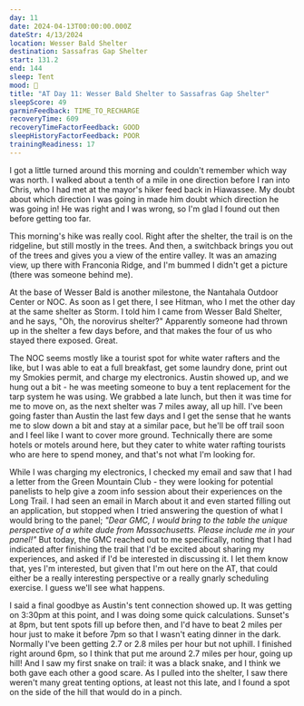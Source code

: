 ```yaml
---
day: 11
date: 2024-04-13T00:00:00.000Z
dateStr: 4/13/2024
location: Wesser Bald Shelter
destination: Sassafras Gap Shelter
start: 131.2
end: 144
sleep: Tent
mood: 🙂
title: "AT Day 11: Wesser Bald Shelter to Sassafras Gap Shelter"
sleepScore: 49
garminFeedback: TIME_TO_RECHARGE
recoveryTime: 609
recoveryTimeFactorFeedback: GOOD
sleepHistoryFactorFeedback: POOR
trainingReadiness: 17
---
```

I got a little turned around this morning and couldn't remember which way was north. I walked about a tenth of a mile in one direction before I ran into Chris, who I had met at the mayor's hiker feed back in Hiawassee. My doubt about which direction I was going in made him doubt which direction he was going in! He was right and I was wrong, so I'm glad I found out then before getting too far.

This morning's hike was really cool. Right after the shelter, the trail is on the ridgeline, but still mostly in the trees. And then, a switchback brings you out of the trees and gives you a view of the entire valley. It was an amazing view, up there with Franconia Ridge, and I'm bummed I didn't get a picture (there was someone behind me).

At the base of Wesser Bald is another milestone, the Nantahala Outdoor Center or NOC. As soon as I get there, I see Hitman, who I met the other day at the same shelter as Storm. I told him I came from Wesser Bald Shelter, and he says, "Oh, the norovirus shelter?" Apparently someone had thrown up in the shelter a few days before, and that makes the four of us who stayed there exposed. Great.

The NOC seems mostly like a tourist spot for white water rafters and the like, but I was able to eat a full breakfast, get some laundry done, print out my Smokies permit, and charge my electronics. Austin showed up, and we hung out a bit - he was meeting someone to buy a tent replacement for the tarp system he was using. We grabbed a late lunch, but then it was time for me to move on, as the next shelter was 7 miles away, all up hill. I've been going faster than Austin the last few days and I get the sense that he wants me to slow down a bit and stay at a similar pace, but he'll be off trail soon and I feel like I want to cover more ground. Technically there are some hotels or motels around here, but they cater to white water rafting tourists who are here to spend money, and that's not what I'm looking for.

While I was charging my electronics, I checked my email and saw that I had a letter from the Green Mountain Club - they were looking for potential panelists to help give a zoom info session about their experiences on the Long Trail. I had seen an email in March about it and even started filling out an application, but stopped when I tried answering the question of what I would bring to the panel; *"Dear GMC, I would bring to the table the unique perspective of a white dude from Massachusetts. Please include me in your panel!"* But today, the GMC reached out to me specifically, noting that I had indicated after finishing the trail that I'd be excited about sharing my experiences, and asked if I'd be interested in discussing it. I let them know that, yes I'm interested, but given that I'm out here on the AT, that could either be a really interesting perspective or a really gnarly scheduling exercise. I guess we'll see what happens.

I said a final goodbye as Austin's tent connection showed up. It was getting on 3:30pm at this point, and I was doing some quick calculations. Sunset's at 8pm, but tent spots fill up before then, and I'd have to beat 2 miles per hour just to make it before 7pm so that I wasn't eating dinner in the dark. Normally I've been getting 2.7 or 2.8 miles per hour but not uphill. I finished right around 6pm, so I think that put me around 2.7 miles per hour, going up hill! And I saw my first snake on trail: it was a black snake, and I think we both gave each other a good scare. As I pulled into the shelter, I saw there weren't many great tenting options, at least not this late, and I found a spot on the side of the hill that would do in a pinch.
